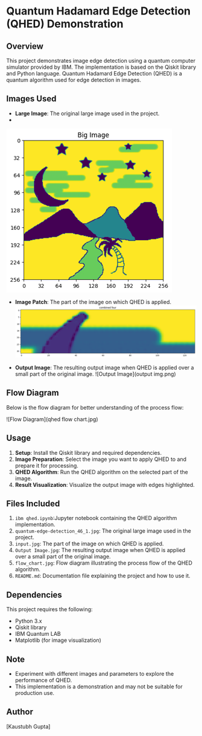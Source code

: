 
# Quantum Hadamard Edge Detection (QHED) Demonstration

## Overview

This project demonstrates image edge detection using a quantum computer simulator provided by IBM. The implementation is based on the Qiskit library and Python language. Quantum Hadamard Edge Detection (QHED) is a quantum algorithm used for edge detection in images.

## Images Used

- **Large Image**: The original large image used in the project.
- 
![Large Image](quantum-edge-detection_46_1.png)
  
- **Image Patch**: The part of the image on which QHED is applied.
  ![Image Patch](input.png)
  
- **Output Image**: The resulting output image when QHED is applied over a small part of the original image.
  ![Output Image](output img.png)

## Flow Diagram

Below is the flow diagram for better understanding of the process flow:

![Flow Diagram](qhed flow chart.jpg)

## Usage

1. **Setup**: Install the Qiskit library and required dependencies.
2. **Image Preparation**: Select the image you want to apply QHED to and prepare it for processing.
3. **QHED Algorithm**: Run the QHED algorithm on the selected part of the image.
4. **Result Visualization**: Visualize the output image with edges highlighted.

## Files Included

1. `ibm qhed.ipynb`:Jupyter notebook containing the QHED algorithm implementation.
2. `quantum-edge-detection_46_1.jpg`: The original large image used in the project.
3. `input.jpg`: The part of the image on which QHED is applied.
4. `Output Image.jpg`: The resulting output image when QHED is applied over a small part of the original image.
5. `flow_chart.jpg`: Flow diagram illustrating the process flow of the QHED algorithm.
6. `README.md`: Documentation file explaining the project and how to use it.

## Dependencies

This project requires the following:

- Python 3.x
- Qiskit library
- IBM Quantum LAB
- Matplotlib (for image visualization)

## Note

- Experiment with different images and parameters to explore the performance of QHED.
- This implementation is a demonstration and may not be suitable for production use.

## Author

[Kaustubh Gupta]
